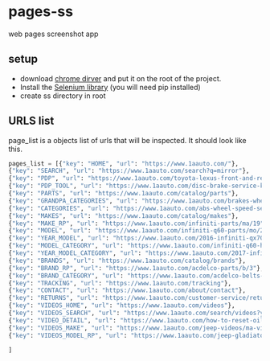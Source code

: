 # pages-ss
web pages screenshot app

## setup
- download [chrome dirver](https://chromedriver.chromium.org/downloads) and put it on the root of the project.
- Install the [Selenium library](https://pypi.org/project/selenium/) (you will need pip installed)
- create ss directory in root

## URLS list
page_list is a objects list of urls that will be inspected. It should look like this.
```py
pages_list = [{"key": "HOME", "url": "https://www.1aauto.com/"}, 
{"key": "SEARCH", "url": "https://www.1aauto.com/search?q=mirror"},
{"key": "PDP", "url": "https://www.1aauto.com/toyota-lexus-front-and-rear-ceramic-brake-pad-and-rotor-kit-trq-bka11763/i/1abfs02636"},
{"key": "PDP_TOOL", "url": "https://www.1aauto.com/disc-brake-service-kit-50-state-formula/i/1avck00001"},
{"key": "PARTS", "url": "https://www.1aauto.com/catalog/parts"},
{"key": "GRANDPA_CATEGORIES", "url": "https://www.1aauto.com/brakes-wheel-bearing/c/508"},
{"key": "CATEGORIES", "url": "https://www.1aauto.com/abs-wheel-speed-sensor/c/133"},
{"key": "MAKES", "url": "https://www.1aauto.com/catalog/makes"},
{"key": "MAKE_RP", "url": "https://www.1aauto.com/infiniti-parts/ma/19"},
{"key": "MODEL", "url": "https://www.1aauto.com/infiniti-q60-parts/mo/2199"},
{"key": "YEAR_MODEL", "url": "https://www.1aauto.com/2016-infiniti-qx70-parts/y-mo/2016-2127"},
{"key": "MODEL_CATEGORY", "url": "https://www.1aauto.com/infiniti-q60-headlights-lighting/mo-c/2199-275"},
{"key": "YEAR_MODEL_CATEGORY", "url": "https://www.1aauto.com/2017-infiniti-q60-steeringsuspension/y-mo-c/2017-2199-509"},
{"key": "BRANDS", "url": "https://www.1aauto.com/catalog/brands"},
{"key": "BRAND_RP", "url": "https://www.1aauto.com/acdelco-parts/b/3"},
{"key": "BRAND_CATEGORY", "url": "https://www.1aauto.com/acdelco-belts-serpentine-belts-and-v-belts/b-c/3-192"},
{"key": "TRACKING", "url": "https://www.1aauto.com/tracking"},
{"key": "CONTACT", "url": "https://www.1aauto.com/about/contact"},
{"key": "RETURNS", "url": "https://www.1aauto.com/customer-service/returns"},
{"key": "VIDEOS_HOME", "url": "https://www.1aauto.com/videos"},
{"key": "VIDEOS_SEARCH", "url": "https://www.1aauto.com/search/videos?year=2018&model=271&videoSearchType=ymm"},
{"key": "VIDEO_DETAIL", "url": "https://www.1aauto.com/how-to-reset-oil-life-maintenance-reminder-2015-20-cadillac-escalade/video/46823"},
{"key": "VIDEOS_MAKE", "url": "https://www.1aauto.com/jeep-videos/ma-videos/23"},
{"key": "VIDEOS_MODEL_RP", "url": "https://www.1aauto.com/jeep-gladiator-videos/mo-videos/441"},

]
```